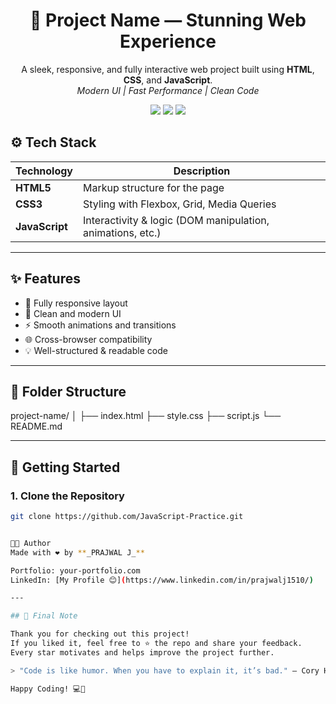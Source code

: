 <h1 align="center">🌟 Project Name — Stunning Web Experience</h1>

<p align="center">
  A sleek, responsive, and fully interactive web project built using <strong>HTML</strong>, <strong>CSS</strong>, and <strong>JavaScript</strong>.
  <br/>
  <em>Modern UI | Fast Performance | Clean Code</em>
</p>

<p align="center">
  <img src="https://img.shields.io/badge/HTML5-E34F26?style=flat&logo=html5&logoColor=white"/>
  <img src="https://img.shields.io/badge/CSS3-1572B6?style=flat&logo=css3&logoColor=white"/>
  <img src="https://img.shields.io/badge/JavaScript-F7DF1E?style=flat&logo=javascript&logoColor=black"/>
</p>


## ⚙️ Tech Stack

| Technology | Description |
|------------|-------------|
| **HTML5**  | Markup structure for the page |
| **CSS3**   | Styling with Flexbox, Grid, Media Queries |
| **JavaScript** | Interactivity & logic (DOM manipulation, animations, etc.) |

---

## ✨ Features

- 🚀 Fully responsive layout
- 🎨 Clean and modern UI
- ⚡ Smooth animations and transitions
- 🌐 Cross-browser compatibility
- 💡 Well-structured & readable code

---

## 📁 Folder Structure

project-name/
│
├── index.html
├── style.css
├── script.js
└── README.md

---

## 🚀 Getting Started

### 1. Clone the Repository

```bash
git clone https://github.com/JavaScript-Practice.git


🧑‍💻 Author
Made with ❤️ by **_PRAJWAL J_**

Portfolio: your-portfolio.com
LinkedIn: [My Profile 😊](https://www.linkedin.com/in/prajwalj1510/)

---

## 🌟 Final Note

Thank you for checking out this project!  
If you liked it, feel free to ⭐️ the repo and share your feedback.  
Every star motivates and helps improve the project further.

> "Code is like humor. When you have to explain it, it’s bad." – Cory House

Happy Coding! 💻🚀
